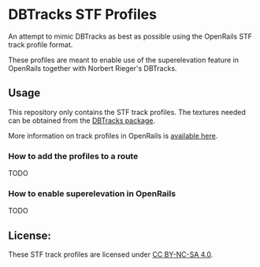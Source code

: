 
# DBTracks STF Profiles

An attempt to mimic DBTracks as best as possible using the OpenRails STF track profile format.

These profiles are meant to enable use of the superelevation feature in OpenRails together with Norbert Rieger's DBTracks.


## Usage

This repository only contains the STF track profiles. The textures needed can be obtained from the [DBTracks package](https://the-train.de/downloads/entry/11252-dbtracks/).

More information on track profiles in OpenRails is [available here](https://static.openrails.org/files/OpenRails-Testing-How%20to%20Provide%20Track%20Profiles%20for%20Open%20Rails%20Dynamic%20Track.pdf).

### How to add the profiles to a route

TODO

### How to enable superelevation in OpenRails

TODO


## License:

These STF track profiles are licensed under [CC BY-NC-SA 4.0](https://creativecommons.org/licenses/by-nc-sa/4.0/).
